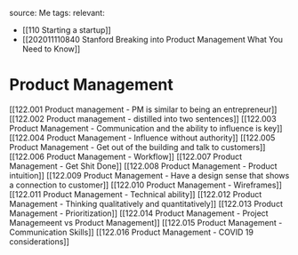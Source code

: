 source: Me
tags: 
relevant:
- [[110 Starting a startup]]
- [[202011110840 Stanford Breaking into Product Management What You Need to Know]]

# Product Management

[[122.001 Product management - PM is similar to being an entrepreneur]]
[[122.002 Product management - distilled into two sentences]]
[[122.003 Product Management - Communication and the ability to influence is key]]
[[122.004 Product Management - Influence without authority]]
[[122.005 Product Management - Get out of the building and talk to customers]]
[[122.006 Product Management - Workflow]]
[[122.007 Product Management - Get Shit Done]]
[[122.008 Product Management - Product intuition]]
[[122.009 Product Management - Have a design sense that shows a connection to customer]]
[[122.010 Product Management - Wireframes]]
[[122.011 Product Management - Technical ability]]
[[122.012 Product Management - Thinking qualitatively and quantitatively]]
[[122.013 Product Management - Prioritization]]
[[122.014 Product Management - Project Managemeent vs Product Management]]
[[122.015 Product Management - Communication Skills]]
[[122.016 Product Management - COVID 19 considerations]]


